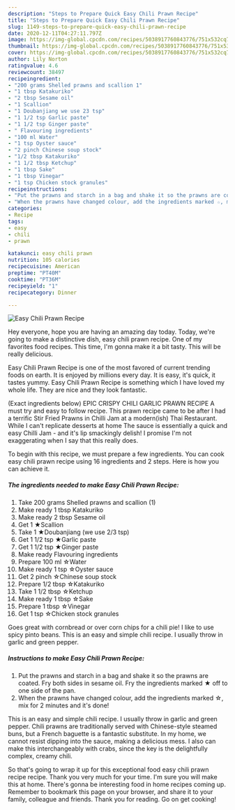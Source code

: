```yaml
---
description: "Steps to Prepare Quick Easy Chili Prawn Recipe"
title: "Steps to Prepare Quick Easy Chili Prawn Recipe"
slug: 1149-steps-to-prepare-quick-easy-chili-prawn-recipe
date: 2020-12-11T04:27:11.797Z
image: https://img-global.cpcdn.com/recipes/5038917760843776/751x532cq70/easy-chili-prawn-recipe-recipe-main-photo.jpg
thumbnail: https://img-global.cpcdn.com/recipes/5038917760843776/751x532cq70/easy-chili-prawn-recipe-recipe-main-photo.jpg
cover: https://img-global.cpcdn.com/recipes/5038917760843776/751x532cq70/easy-chili-prawn-recipe-recipe-main-photo.jpg
author: Lily Norton
ratingvalue: 4.6
reviewcount: 38497
recipeingredient:
- "200 grams Shelled prawns and scallion 1"
- "1 tbsp Katakuriko"
- "2 tbsp Sesame oil"
- "1 Scallion"
- "1 Doubanjiang we use 23 tsp"
- "1 1/2 tsp Garlic paste"
- "1 1/2 tsp Ginger paste"
- " Flavouring ingredients"
- "100 ml Water"
- "1 tsp Oyster sauce"
- "2 pinch Chinese soup stock"
- "1/2 tbsp Katakuriko"
- "1 1/2 tbsp Ketchup"
- "1 tbsp Sake"
- "1 tbsp Vinegar"
- "1 tsp Chicken stock granules"
recipeinstructions:
- "Put the prawns and starch in a bag and shake it so the prawns are coated. Fry both sides in sesame oil. Fry the ingredients marked ★ off to one side of the pan."
- "When the prawns have changed colour, add the ingredients marked ☆, mix for 2 minutes and it&#39;s done!"
categories:
- Recipe
tags:
- easy
- chili
- prawn

katakunci: easy chili prawn 
nutrition: 105 calories
recipecuisine: American
preptime: "PT40M"
cooktime: "PT36M"
recipeyield: "1"
recipecategory: Dinner

---
```



![Easy Chili Prawn Recipe](https://img-global.cpcdn.com/recipes/5038917760843776/751x532cq70/easy-chili-prawn-recipe-recipe-main-photo.jpg)

Hey everyone, hope you are having an amazing day today. Today, we're going to make a distinctive dish, easy chili prawn recipe. One of my favorites food recipes. This time, I'm gonna make it a bit tasty. This will be really delicious.

Easy Chili Prawn Recipe is one of the most favored of current trending foods on earth. It is enjoyed by millions every day. It is easy, it's quick, it tastes yummy. Easy Chili Prawn Recipe is something which I have loved my whole life. They are nice and they look fantastic.

(Exact ingredients below) EPIC CRISPY CHILI GARLIC PRAWN RECIPE A must try and easy to follow recipe. This prawn recipe came to be after I had a terrific Stir Fried Prawns in Chilli Jam at a modern(ish) Thai Restaurant. While I can&#39;t replicate desserts at home The sauce is essentially a quick and easy Chilli Jam - and it&#39;s lip smackingly delish! I promise I&#39;m not exaggerating when I say that this really does.


To begin with this recipe, we must prepare a few ingredients. You can cook easy chili prawn recipe using 16 ingredients and 2 steps. Here is how you can achieve it.

<!--inarticleads1-->

##### The ingredients needed to make Easy Chili Prawn Recipe:

1. Take 200 grams Shelled prawns and scallion (1)
1. Make ready 1 tbsp Katakuriko
1. Make ready 2 tbsp Sesame oil
1. Get 1 ★Scallion
1. Take 1 ★Doubanjiang (we use 2/3 tsp)
1. Get 1 1/2 tsp ★Garlic paste
1. Get 1 1/2 tsp ★Ginger paste
1. Make ready  Flavouring ingredients
1. Prepare 100 ml ☆Water
1. Make ready 1 tsp ☆Oyster sauce
1. Get 2 pinch ☆Chinese soup stock
1. Prepare 1/2 tbsp ☆Katakuriko
1. Take 1 1/2 tbsp ☆Ketchup
1. Make ready 1 tbsp ☆Sake
1. Prepare 1 tbsp ☆Vinegar
1. Get 1 tsp ☆Chicken stock granules


Goes great with cornbread or over corn chips for a chili pie! I like to use spicy pinto beans. This is an easy and simple chili recipe. I usually throw in garlic and green pepper. 

<!--inarticleads2-->

##### Instructions to make Easy Chili Prawn Recipe:

1. Put the prawns and starch in a bag and shake it so the prawns are coated. Fry both sides in sesame oil. Fry the ingredients marked ★ off to one side of the pan.
1. When the prawns have changed colour, add the ingredients marked ☆, mix for 2 minutes and it&#39;s done!


This is an easy and simple chili recipe. I usually throw in garlic and green pepper. Chili prawns are traditionally served with Chinese-style steamed buns, but a French baguette is a fantastic substitute. In my home, we cannot resist dipping into the sauce, making a delicious mess. I also can make this interchangeably with crabs, since the key is the delightfully complex, creamy chili. 

So that's going to wrap it up for this exceptional food easy chili prawn recipe recipe. Thank you very much for your time. I'm sure you will make this at home. There's gonna be interesting food in home recipes coming up. Remember to bookmark this page on your browser, and share it to your family, colleague and friends. Thank you for reading. Go on get cooking!
